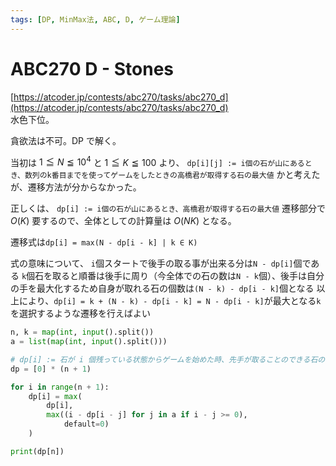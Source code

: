 ```yaml
---
tags: [DP, MinMax法, ABC, D, ゲーム理論]
---
```


# ABC270 D - Stones

[https://atcoder.jp/contests/abc270/tasks/abc270_d](https://atcoder.jp/contests/abc270/tasks/abc270_d)  
水色下位。

貪欲法は不可。DP で解く。

当初は $1 \leqq N \leqq 10^4$ と $1 \leqq K \leqq 100$ より、
`dp[i][j] := i個の石が山にあるとき、数列のk番目までを使ってゲームをしたときの高橋君が取得する石の最大値`
かと考えたが、遷移方法が分からなかった。

正しくは、
`dp[i] := i個の石が山にあるとき、高橋君が取得する石の最大値`
遷移部分で $O(K)$ 要するので、全体としての計算量は $O(NK)$ となる。

遷移式は`dp[i] = max(N - dp[i - k] | k ∈ K)`

式の意味について、
`i`個スタートで後手の取る事が出来る分は`N - dp[i]`個である
`k`個石を取ると順番は後手に周り（今全体での石の数は`N - k`個）、後手は自分の手を最大化するため自身が取れる石の個数は`(N - k) - dp[i - k]`個となる
以上により、`dp[i] = k + (N - k) - dp[i - k] = N - dp[i - k]`が最大となる`k`を選択するような遷移を行えばよい

```py
n, k = map(int, input().split())
a = list(map(int, input().split()))

# dp[i] := 石が i 個残っている状態からゲームを始めた時、先手が取ることのできる石の個数
dp = [0] * (n + 1)

for i in range(n + 1):
    dp[i] = max(
        dp[i],
        max((i - dp[i - j] for j in a if i - j >= 0),
            default=0)
    )

print(dp[n])
```
